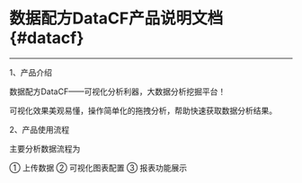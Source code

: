 # 数据配方DataCF产品说明文档 {#datacf}

---

1、产品介绍

数据配方DataCF——可视化分析利器，大数据分析挖掘平台！

可视化效果美观易懂，操作简单化的拖拽分析，帮助快速获取数据分析结果。

2、产品使用流程

主要分析数据流程为

① 上传数据 ② 可视化图表配置 ③ 报表功能展示

